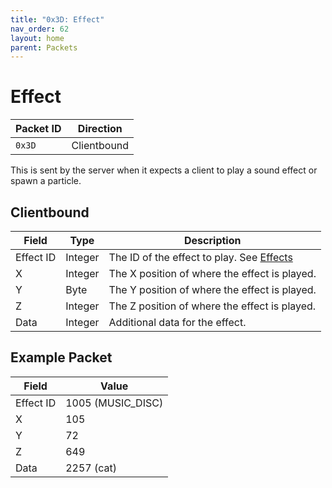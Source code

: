 ```yaml
---
title: "0x3D: Effect"
nav_order: 62
layout: home
parent: Packets
---
```


# Effect

| Packet ID | Direction   |
| --------- | ----------- |
| `0x3D`    | Clientbound |

This is sent by the server when it expects a client to play a sound effect or spawn a particle.

## Clientbound

| Field     | Type    | Description                                                        |
| --------- | ------- | ------------------------------------------------------------------ |
| Effect ID | Integer | The ID of the effect to play. See [Effects](../effects) |
| X         | Integer | The X position of where the effect is played.                      |
| Y         | Byte    | The Y position of where the effect is played.                      |
| Z         | Integer | The Z position of where the effect is played.                      |
| Data      | Integer | Additional data for the effect.                                    |

## Example Packet

| Field     | Value |
| --------- | ----- | 
| Effect ID | 1005 (MUSIC_DISC)  |
| X         | 105   |
| Y         | 72    |
| Z         | 649   |
| Data      | 2257 (cat) |
